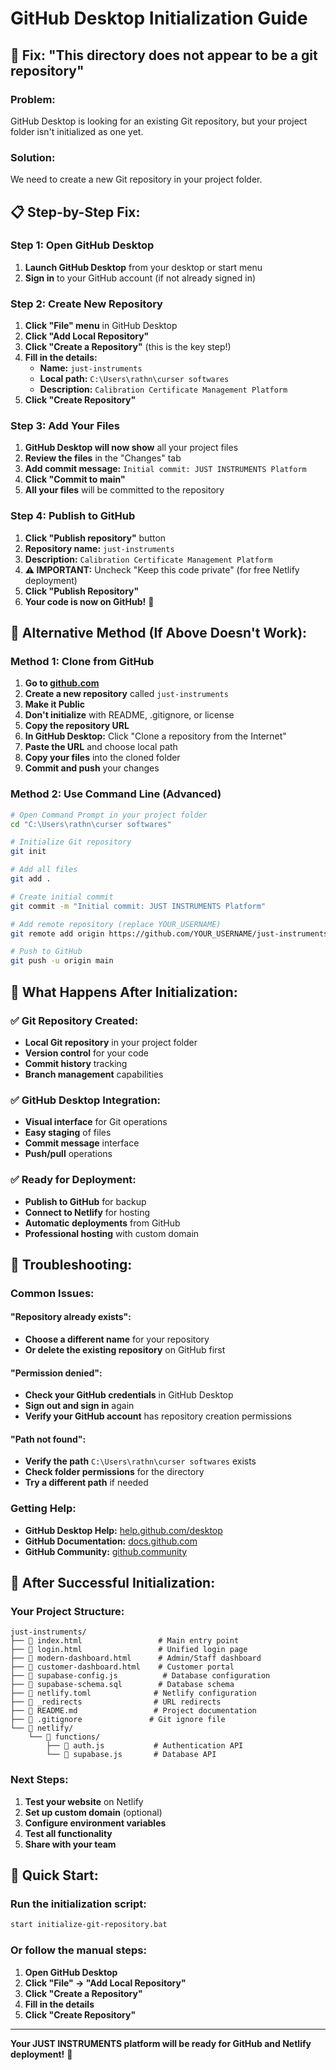 # GitHub Desktop Initialization Guide

## 🚀 **Fix: "This directory does not appear to be a git repository"**

### **Problem:**
GitHub Desktop is looking for an existing Git repository, but your project folder isn't initialized as one yet.

### **Solution:**
We need to create a new Git repository in your project folder.

## 📋 **Step-by-Step Fix:**

### **Step 1: Open GitHub Desktop**
1. **Launch GitHub Desktop** from your desktop or start menu
2. **Sign in** to your GitHub account (if not already signed in)

### **Step 2: Create New Repository**
1. **Click "File" menu** in GitHub Desktop
2. **Click "Add Local Repository"**
3. **Click "Create a Repository"** (this is the key step!)
4. **Fill in the details:**
   - **Name:** `just-instruments`
   - **Local path:** `C:\Users\rathn\curser softwares`
   - **Description:** `Calibration Certificate Management Platform`
5. **Click "Create Repository"**

### **Step 3: Add Your Files**
1. **GitHub Desktop will now show** all your project files
2. **Review the files** in the "Changes" tab
3. **Add commit message:** `Initial commit: JUST INSTRUMENTS Platform`
4. **Click "Commit to main"**
5. **All your files** will be committed to the repository

### **Step 4: Publish to GitHub**
1. **Click "Publish repository"** button
2. **Repository name:** `just-instruments`
3. **Description:** `Calibration Certificate Management Platform`
4. **⚠️ IMPORTANT:** Uncheck "Keep this code private" (for free Netlify deployment)
5. **Click "Publish Repository"**
6. **Your code is now on GitHub!** 🎉

## 🔧 **Alternative Method (If Above Doesn't Work):**

### **Method 1: Clone from GitHub**
1. **Go to [github.com](https://github.com)**
2. **Create a new repository** called `just-instruments`
3. **Make it Public**
4. **Don't initialize** with README, .gitignore, or license
5. **Copy the repository URL**
6. **In GitHub Desktop:** Click "Clone a repository from the Internet"
7. **Paste the URL** and choose local path
8. **Copy your files** into the cloned folder
9. **Commit and push** your changes

### **Method 2: Use Command Line (Advanced)**
```bash
# Open Command Prompt in your project folder
cd "C:\Users\rathn\curser softwares"

# Initialize Git repository
git init

# Add all files
git add .

# Create initial commit
git commit -m "Initial commit: JUST INSTRUMENTS Platform"

# Add remote repository (replace YOUR_USERNAME)
git remote add origin https://github.com/YOUR_USERNAME/just-instruments.git

# Push to GitHub
git push -u origin main
```

## 🎯 **What Happens After Initialization:**

### **✅ Git Repository Created:**
- **Local Git repository** in your project folder
- **Version control** for your code
- **Commit history** tracking
- **Branch management** capabilities

### **✅ GitHub Desktop Integration:**
- **Visual interface** for Git operations
- **Easy staging** of files
- **Commit message** interface
- **Push/pull** operations

### **✅ Ready for Deployment:**
- **Publish to GitHub** for backup
- **Connect to Netlify** for hosting
- **Automatic deployments** from GitHub
- **Professional hosting** with custom domain

## 🚨 **Troubleshooting:**

### **Common Issues:**

#### **"Repository already exists":**
- **Choose a different name** for your repository
- **Or delete the existing repository** on GitHub first

#### **"Permission denied":**
- **Check your GitHub credentials** in GitHub Desktop
- **Sign out and sign in** again
- **Verify your GitHub account** has repository creation permissions

#### **"Path not found":**
- **Verify the path** `C:\Users\rathn\curser softwares` exists
- **Check folder permissions** for the directory
- **Try a different path** if needed

### **Getting Help:**
- **GitHub Desktop Help:** [help.github.com/desktop](https://help.github.com/desktop)
- **GitHub Documentation:** [docs.github.com](https://docs.github.com)
- **GitHub Community:** [github.community](https://github.community)

## 🎉 **After Successful Initialization:**

### **Your Project Structure:**
```
just-instruments/
├── 📄 index.html                 # Main entry point
├── 📄 login.html                 # Unified login page
├── 📄 modern-dashboard.html      # Admin/Staff dashboard
├── 📄 customer-dashboard.html    # Customer portal
├── 📄 supabase-config.js          # Database configuration
├── 📄 supabase-schema.sql        # Database schema
├── 📄 netlify.toml              # Netlify configuration
├── 📄 _redirects                # URL redirects
├── 📄 README.md                 # Project documentation
├── 📄 .gitignore               # Git ignore file
└── 📁 netlify/
    └── 📁 functions/
        ├── 📄 auth.js           # Authentication API
        └── 📄 supabase.js       # Database API
```

### **Next Steps:**
1. **Test your website** on Netlify
2. **Set up custom domain** (optional)
3. **Configure environment variables**
4. **Test all functionality**
5. **Share with your team**

## 🚀 **Quick Start:**

### **Run the initialization script:**
```bash
start initialize-git-repository.bat
```

### **Or follow the manual steps:**
1. **Open GitHub Desktop**
2. **Click "File" → "Add Local Repository"**
3. **Click "Create a Repository"**
4. **Fill in the details**
5. **Click "Create Repository"**

---

**Your JUST INSTRUMENTS platform will be ready for GitHub and Netlify deployment!** 🚀
